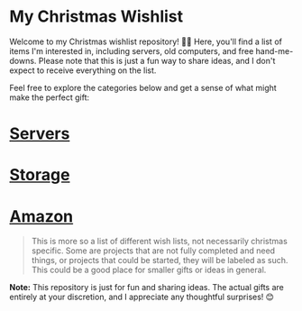 # My Christmas Wishlist

Welcome to my Christmas wishlist repository! 🎄✨ Here, you'll find a list of items I'm interested in, including servers, old computers, and free hand-me-downs. Please note that this is just a fun way to share ideas, and I don't expect to receive everything on the list.

Feel free to explore the categories below and get a sense of what might make the perfect gift:
# [Servers](/Wishlists/server_wishlist.md)
# [Storage](/Wishlists/storage_wishlist.md)
# [Amazon](/Wishlists/amazon_lists.md)
>This is more so a list of different wish lists, not necessarily christmas specific. Some are projects that are not fully completed and need things, or projects that could be started, they will be labeled as such. This could be a good place for smaller gifts or ideas in general.



**Note:** This repository is just for fun and sharing ideas. The actual gifts are entirely at your discretion, and I appreciate any thoughtful surprises! 😊
